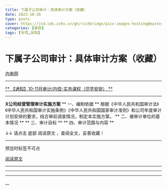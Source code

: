 ```yaml
---
title: 下属子公司审计：具体审计方案（收藏）
date: 2023-10-26
type: posts
cover: https://jsd.cdn.zzko.cn/gh/richbridge/picx-images-hosting@master/thumbnail/审技.jpg
categories: [审技]
tags: [专项,采购]
---
```


#  下属子公司审计：具体审计方案（收藏）

[ 内审网 ](javascript:void\(0\);)

__ _ _ _ _

  
[ ** 【通知】10-11月审计/内控-实务课程（尽早安排）  **
](http://mp.weixin.qq.com/s?__biz=MzIxMTM3ODE1OQ==&mid=2247511963&idx=5&sn=15a6c512d8ec2b989ee7175d6dda6ae2&chksm=9754a51ba0232c0d9ed06716b961caa90453687d497d6b9c03c55369601b1c90d5800bbf0327&scene=21#wechat_redirect)  

* * *

  

**X公司经营管理审计实施方案** ** 一、编制依据  **
根据《中华人民共和国审计法》《中华人民共和国审计实施条例》《中华人民共和国国家审计准则》和公司年度审计计划安排的要求，结合审前调查情况，制定本实施方案。
** 二、被审计单位的基本情况  ** ** 三、审计目标  ** ** 四、审计范围与内容  **

↓↓ 请点击 底部  阅读原文  ，查阅全文，妥善收藏！

** **

预览时标签不可点

[ 阅读原文 ](javascript:;)









****



****



****





__









